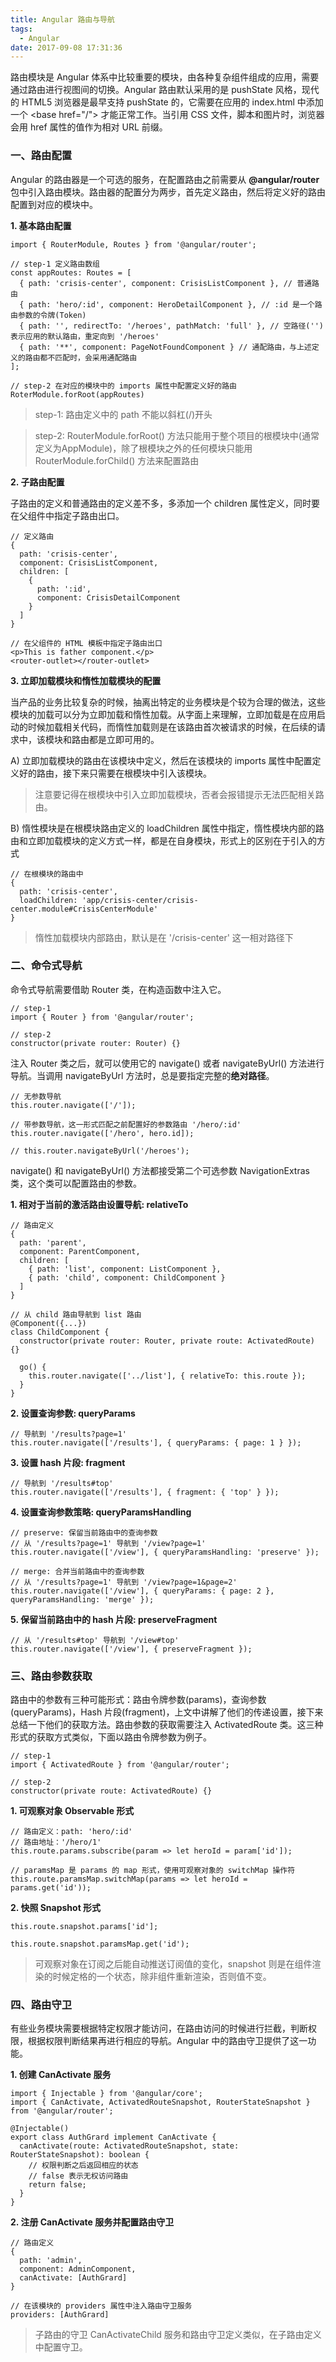 ```yaml
---
title: Angular 路由与导航
tags:
  - Angular
date: 2017-09-08 17:31:36
---
```



路由模块是 Angular 体系中比较重要的模块，由各种复杂组件组成的应用，需要通过路由进行视图间的切换。Angular 路由默认采用的是 pushState 风格，现代的 HTML5 浏览器是最早支持 pushState 的，它需要在应用的 index.html 中添加一个 &lt;base href="/"&gt; 才能正常工作。当引用 CSS 文件，脚本和图片时，浏览器会用 href 属性的值作为相对 URL 前缀。

<!--more-->

### 一、路由配置

Angular 的路由器是一个可选的服务，在配置路由之前需要从 **@angular/router** 包中引入路由模块。路由器的配置分为两步，首先定义路由，然后将定义好的路由配置到对应的模块中。

**1. 基本路由配置**

```
import { RouterModule, Routes } from '@angular/router';

// step-1 定义路由数组
const appRoutes: Routes = [
  { path: 'crisis-center', component: CrisisListComponent }, // 普通路由
  { path: 'hero/:id', component: HeroDetailComponent }, // :id 是一个路由参数的令牌(Token)
  { path: '', redirectTo: '/heroes', pathMatch: 'full' }, // 空路径('')表示应用的默认路由，重定向到 '/heroes'
  { path: '**', component: PageNotFoundComponent } // 通配路由，与上述定义的路由都不匹配时，会采用通配路由
];

// step-2 在对应的模块中的 imports 属性中配置定义好的路由
RoterModule.forRoot(appRoutes)
```

> step-1: 路由定义中的 path 不能以斜杠(/)开头

> step-2: RouterModule.forRoot() 方法只能用于整个项目的根模块中(通常定义为AppModule)，除了根模块之外的任何模块只能用 RouterModule.forChild() 方法来配置路由

**2. 子路由配置**

子路由的定义和普通路由的定义差不多，多添加一个 children 属性定义，同时要在父组件中指定子路由出口。

```
// 定义路由
{
  path: 'crisis-center',
  component: CrisisListComponent,
  children: [
    {
      path: ':id',
      component: CrisisDetailComponent
    }
  ]
}

// 在父组件的 HTML 模板中指定子路由出口
<p>This is father component.</p>
<router-outlet></router-outlet>
```

**3. 立即加载模块和惰性加载模块的配置**

当产品的业务比较复杂的时候，抽离出特定的业务模块是个较为合理的做法，这些模块的加载可以分为立即加载和惰性加载。从字面上来理解，立即加载是在应用启动的时候加载相关代码，而惰性加载则是在该路由首次被请求的时候，在后续的请求中，该模块和路由都是立即可用的。

A) 立即加载模块的路由在该模块中定义，然后在该模块的 imports 属性中配置定义好的路由，接下来只需要在根模块中引入该模块。

> 注意要记得在根模块中引入立即加载模块，否者会报错提示无法匹配相关路由。

B) 惰性模块是在根模块路由定义的 loadChildren 属性中指定，惰性模块内部的路由和立即加载模块的定义方式一样，都是在自身模块，形式上的区别在于引入的方式

```
// 在根模块的路由中
{
  path: 'crisis-center',
  loadChildren: 'app/crisis-center/crisis-center.module#CrisisCenterModule'
}
```

> 惰性加载模块内部路由，默认是在 '/crisis-center' 这一相对路径下

### 二、命令式导航

命令式导航需要借助 Router 类，在构造函数中注入它。

```
// step-1
import { Router } from '@angular/router';

// step-2
constructor(private router: Router) {}
```

注入 Router 类之后，就可以使用它的 navigate() 或者 navigateByUrl() 方法进行导航。当调用 navigateByUrl 方法时，总是要指定完整的**绝对路径**。

```
// 无参数导航
this.router.navigate(['/']);

// 带参数导航，这一形式匹配之前配置好的参数路由 '/hero/:id'
this.router.navigate(['/hero', hero.id]);

// this.router.navigateByUrl('/heroes');
```

navigate() 和 navigateByUrl() 方法都接受第二个可选参数 NavigationExtras 类，这个类可以配置路由的参数。

**1. 相对于当前的激活路由设置导航: relativeTo**

```
// 路由定义
{
  path: 'parent',
  component: ParentComponent,
  children: [
    { path: 'list', component: ListComponent },
    { path: 'child', component: ChildComponent }
  ]
}

// 从 child 路由导航到 list 路由
@Component({...})
class ChildComponent {
  constructor(private router: Router, private route: ActivatedRoute) {}

  go() {
    this.router.navigate(['../list'], { relativeTo: this.route });
  }
}
```

**2. 设置查询参数: queryParams**

```
// 导航到 '/results?page=1'
this.router.navigate(['/results'], { queryParams: { page: 1 } });
```

**3. 设置 hash 片段: fragment**

```
// 导航到 '/results#top'
this.router.navigate(['/results'], { fragment: { 'top' } });
```

**4. 设置查询参数策略: queryParamsHandling**

```
// preserve: 保留当前路由中的查询参数
// 从 '/results?page=1' 导航到 '/view?page=1'
this.router.navigate(['/view'], { queryParamsHandling: 'preserve' });

// merge: 合并当前路由中的查询参数
// 从 '/results?page=1' 导航到 '/view?page=1&page=2'
this.router.navigate(['/view'], { queryParams: { page: 2 }, queryParamsHandling: 'merge' });
```

**5. 保留当前路由中的 hash 片段: preserveFragment**

```
// 从 '/results#top' 导航到 '/view#top'
this.router.navigate(['/view'], { preserveFragment });
```

### 三、路由参数获取

路由中的参数有三种可能形式：路由令牌参数(params)，查询参数(queryParams)，Hash 片段(fragment)，上文中讲解了他们的传递设置，接下来总结一下他们的获取方法。路由参数的获取需要注入 ActivatedRoute 类。这三种形式的获取方式类似，下面以路由令牌参数为例子。

```
// step-1
import { ActivatedRoute } from '@angular/router';

// step-2
constructor(private route: ActivatedRoute) {}
```

**1. 可观察对象 Observable 形式**

```
// 路由定义：path: 'hero/:id'
// 路由地址：'/hero/1'
this.route.params.subscribe(param => let heroId = param['id']);

// paramsMap 是 params 的 map 形式，使用可观察对象的 switchMap 操作符
this.route.paramsMap.switchMap(params => let heroId = params.get('id'));
```

**2. 快照 Snapshot 形式**

```
this.route.snapshot.params['id'];

this.route.snapshot.paramsMap.get('id');
```

> 可观察对象在订阅之后能自动推送订阅值的变化，snapshot 则是在组件渲染的时候定格的一个状态，除非组件重新渲染，否则值不变。

### 四、路由守卫

有些业务模块需要根据特定权限才能访问，在路由访问的时候进行拦截，判断权限，根据权限判断结果再进行相应的导航。Angular 中的路由守卫提供了这一功能。

**1. 创建 CanActivate 服务**

```
import { Injectable } from '@angular/core';
import { CanActivate, ActivatedRouteSnapshot, RouterStateSnapshot } from '@angular/router';

@Injectable()
export class AuthGrard implement CanActivate {
  canActivate(route: ActivatedRouteSnapshot, state: RouterStateSnapshot): boolean {
    // 权限判断之后返回相应的状态
    // false 表示无权访问路由
    return false;
  }
}
```

**2. 注册 CanActivate 服务并配置路由守卫**

```
// 路由定义
{
  path: 'admin',
  component: AdminComponent,
  canActivate: [AuthGrard]
}

// 在该模块的 providers 属性中注入路由守卫服务
providers: [AuthGrard]
```
> 子路由的守卫 CanActivateChild 服务和路由守卫定义类似，在子路由定义中配置守卫。